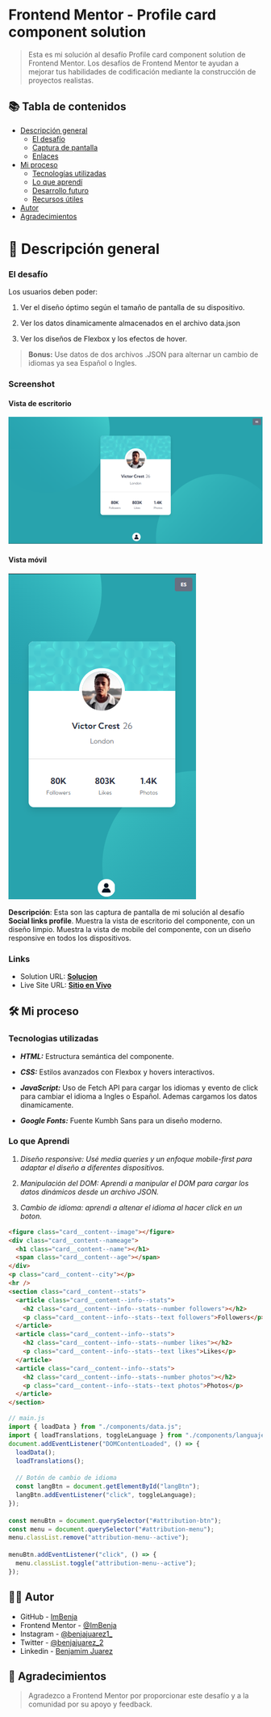 # Frontend Mentor - Profile card component solution

> Esta es mi solución al desafío Profile card component solution de Frontend Mentor. Los desafíos de Frontend Mentor te ayudan a mejorar tus habilidades de codificación mediante la construcción de proyectos realistas.

## 📚 Tabla de contenidos

- [Descripción general](#Descripción-general)
  - [El desafío](#the-challenge)
  - [Captura de pantalla](#screenshot)
  - [Enlaces](#links)
- [Mi proceso](#my-process)
  - [Tecnologías utilizadas](#built-with)
  - [Lo que aprendí](#what-i-learned)
  - [Desarrollo futuro](#continued-development)
  - [Recursos útiles](#useful-resources)
- [Autor](#author)
- [Agradecimientos](#acknowledgments)

# 📖 Descripción general

### El desafío

Los usuarios deben poder:

1. Ver el diseño óptimo según el tamaño de pantalla de su dispositivo.

2. Ver los datos dinamicamente almacenados en el archivo data.json

3. Ver los diseños de Flexbox y los efectos de hover.

> **Bonus:** Use datos de dos archivos .JSON para alternar un cambio de idiomas ya sea Español o Ingles.

### Screenshot

#### Vista de escritorio

![](../design/results/Desktop-Result.png)

#### Vista móvil

![](../design/results/Mobile-Result.png)

**Descripción**: Esta son las captura de pantalla de mi solución al desafío **Social links profile**. Muestra la vista de escritorio del componente, con un diseño limpio. Muestra la vista de mobile del componente, con un diseño responsive en todos los dispositivos.

### Links

- Solution URL: [**Solucion**](https://github.com/ImBenja/Frontend-Challenges/tree/main/Newbie/Free/05-profile-card-component-main)
- Live Site URL: [**Sitio en Vivo**](https://profile-componentr.netlify.app/)

## 🛠️ Mi proceso

### Tecnologias utilizadas

- **_HTML:_** Estructura semántica del componente.

- **_CSS:_** Estilos avanzados con Flexbox y hovers interactivos.

- **_JavaScript:_** Uso de Fetch API para cargar los idiomas y evento de click para cambiar el idioma a Ingles o Español.
  Ademas cargamos los datos dinamicamente.

- **_Google Fonts:_** Fuente Kumbh Sans para un diseño moderno.

### Lo que Aprendi

1. _Diseño responsive: Usé media queries y un enfoque mobile-first para adaptar el diseño a diferentes dispositivos._

2. _Manipulación del DOM: Aprendi a manipular el DOM para cargar los datos dinámicos desde un archivo JSON._

3. _Cambio de idioma: aprendi a altenar el idioma al hacer click en un boton._

```html
<figure class="card__content--image"></figure>
<div class="card__content--nameage">
  <h1 class="card__content--name"></h1>
  <span class="card__content--age"></span>
</div>
<p class="card__content--city"></p>
<hr />
<section class="card__content--stats">
  <article class="card__content--info--stats">
    <h2 class="card__content--info--stats--number followers"></h2>
    <p class="card__content--info--stats--text followers">Followers</p>
  </article>
  <article class="card__content--info--stats">
    <h2 class="card__content--info--stats--number likes"></h2>
    <p class="card__content--info--stats--text likes">Likes</p>
  </article>
  <article class="card__content--info--stats">
    <h2 class="card__content--info--stats--number photos"></h2>
    <p class="card__content--info--stats--text photos">Photos</p>
  </article>
</section>
```

```js
// main.js
import { loadData } from "./components/data.js";
import { loadTranslations, toggleLanguage } from "./components/languaje.js";
document.addEventListener("DOMContentLoaded", () => {
  loadData();
  loadTranslations();

  // Botón de cambio de idioma
  const langBtn = document.getElementById("langBtn");
  langBtn.addEventListener("click", toggleLanguage);
});

const menuBtn = document.querySelector("#attribution-btn");
const menu = document.querySelector("#attribution-menu");
menu.classList.remove("attribution-menu--active");

menuBtn.addEventListener("click", () => {
  menu.classList.toggle("attribution-menu--active");
});
```

## 👨‍💻 Autor

- GitHub - [ImBenja](https://github.com/ImBenja)
- Frontend Mentor - [@ImBenja](https://www.frontendmentor.io/profile/ImBenja)
- Instagram - [@benjajuarez1\_](https://www.instagram.com/benjajuarez1_/?hl=es)
- Twitter - [@benjajuarez_2](https://x.com/benjajuarez_2)
- Linkedin - [Benjamim Juarez](https://www.linkedin.com/in/benjam%C3%ADn-ju%C3%A1rez-b712592b8/)

## 🙏 Agradecimientos

> Agradezco a Frontend Mentor por proporcionar este desafío y a la comunidad por su apoyo y feedback.
